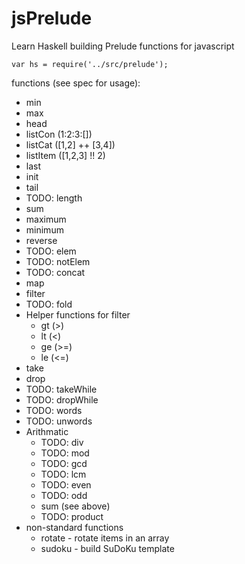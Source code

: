 jsPrelude
=========

Learn Haskell building Prelude functions for javascript

```var hs = require('../src/prelude');```

functions (see spec for usage):

* min
* max
* head
* listCon (1:2:3:[])
* listCat ([1,2] ++ [3,4])
* listItem ([1,2,3] !! 2)
* last
* init
* tail
* TODO: length
* sum
* maximum
* minimum
* reverse
* TODO: elem
* TODO: notElem
* TODO: concat
* map
* filter
* TODO: fold
* Helper functions for filter
  * gt (>)
  * lt (<)
  * ge (>=)
  * le (<=)
* take
* drop
* TODO: takeWhile
* TODO: dropWhile
* TODO: words
* TODO: unwords
* Arithmatic
  * TODO: div
  * TODO: mod
  * TODO: gcd
  * TODO: lcm
  * TODO: even
  * TODO: odd
  * sum (see above)
  * TODO: product
* non-standard functions
  * rotate - rotate items in an array
  * sudoku - build SuDoKu template
